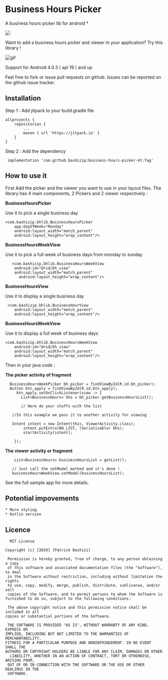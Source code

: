 # Business Hours Picker
A business hours picker lib for android *

[![](https://jitpack.io/v/bashizip/business-hours-picker-kt.svg)](https://jitpack.io/#bashizip/business-hours-picker-kt)

Want to add a business hours picker and viewer in your application? Try this library ! 

![gif](https://github.com/bashizip/business-hours-picker/blob/master/captures/ezgif.com-resize.gif?raw=true)


Support for Android 4.0.3 ( api 19 ) and up

Feel free to fork or issue pull requests on github. Issues can be reported on the github issue tracker.

## Installation 

Step 1 : Add jitpack to your build.gradle file

	
	
	allprojects {
		repositories {
			...
			maven { url 'https://jitpack.io' }
		}
	}
	

  
  Step 2 : Add the dependency
  

  
 	 implementation 'com.github.bashizip:business-hours-picker-kt:Tag'

   
  ## How to use it 
  
   
First  Add the picker and the viewer you want to use in your layout files. The library has 4 main components,
2 Pickers and 2 viewer respectively :

**BusinessHoursPicker**

 Use it to pick a single business day
 


    <com.bashizip.bhlib.BusinessHoursPicker
        app:dayOfWeek="Monday"
        android:layout_width="match_parent"
        android:layout_height="wrap_content"/>

        
  **BusinessHoursWeekView**
  
  Use it to pick a full week of business days from monday to sunday

	   <com.bashizip.bhlib.BusinessHoursWeekView
		android:id="@+id/bh_view"
		android:layout_width="match_parent"
	      android:layout_height="wrap_content"/>

   
   **BusinessHoursView**
    
   Use it to display a single business day
   
     <com.bashizip.bhlib.BusinessHourView
        android:layout_width="match_parent"
        android:layout_height="wrap_content"/>


**BusinessHoursWeekView**
     
   Use it to display a full week of business days 
   

    <com.bashizip.bhlib.BusinessHoursWeekView
        android:id="@+id/bh_view"
        android:layout_width="match_parent"
        android:layout_height="wrap_content"/>
  
     
  Then in your java code :
  
  **The picker activity of fragment**
  

	  BusinessHoursWeekPicker bh_picker = findViewById(R.id.bh_picker);
	  Button btn_apply = findViewById(R.id.btn_apply);
	     btn_apply.setOnClickListener(view -> {
		   List<BusinessHours> bhs = bh_picker.getBusinessHoursList();

		   // Here do your stuffs with the list

	   //In this example we pass it to another activity for viewing

	   Intent intent = new Intent(this, ViewerActivity.class);
		    intent.putExtra(BH_LIST, (Serializable) bhs);
		    startActivity(intent);

		});
 		
	
        
   **The viewer activity or fragment**
   
   
        List<BusinessHours> businessHoursList = getList();
       
       // Just call the setModel method and it's done !
       businessHoursWeekView.setModel(businessHoursList);



See the full sample app for more details.

  ## Potential impovements

    * More styling
    * Kotlin version


  ## Licence

      MIT License

   	Copyright (c) [2019] [Patrick Bashizi]

  	 Permission is hereby granted, free of charge, to any person obtaining a copy
  	 of this software and associated documentation files (the "Software"), to deal
  	 in the Software without restriction, including without limitation the rights
  	 to use, copy, modify, merge, publish, distribute, sublicense, and/or sell
  	 copies of the Software, and to permit persons to whom the Software is
   	furnished to do so, subject to the following conditions:

  	 The above copyright notice and this permission notice shall be included in all
   	copies or substantial portions of the Software.

  	 THE SOFTWARE IS PROVIDED "AS IS", WITHOUT WARRANTY OF ANY KIND, EXPRESS OR
   	IMPLIED, INCLUDING BUT NOT LIMITED TO THE WARRANTIES OF MERCHANTABILITY,
   	FITNESS FOR A PARTICULAR PURPOSE AND NONINFRINGEMENT. IN NO EVENT SHALL THE
   	AUTHORS OR COPYRIGHT HOLDERS BE LIABLE FOR ANY CLAIM, DAMAGES OR OTHER
 	  LIABILITY, WHETHER IN AN ACTION OF CONTRACT, TORT OR OTHERWISE, ARISING FROM,
  	 OUT OF OR IN CONNECTION WITH THE SOFTWARE OR THE USE OR OTHER DEALINGS IN THE
  	 SOFTWARE.
       

  

   
  
  
  
  
  

